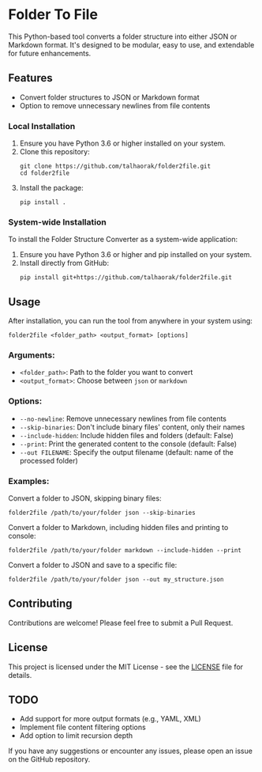 # Folder To File

This Python-based tool converts a folder structure into either JSON or Markdown format. It's designed to be modular, easy to use, and extendable for future enhancements.

## Features

- Convert folder structures to JSON or Markdown format
- Option to remove unnecessary newlines from file contents

### Local Installation

1. Ensure you have Python 3.6 or higher installed on your system.
2. Clone this repository:
   ```
   git clone https://github.com/talhaorak/folder2file.git
   cd folder2file
   ```
3. Install the package:
   ```
   pip install .
   ```

### System-wide Installation

To install the Folder Structure Converter as a system-wide application:

1. Ensure you have Python 3.6 or higher and pip installed on your system.
2. Install directly from GitHub:
   ```
   pip install git+https://github.com/talhaorak/folder2file.git
   ```

## Usage

After installation, you can run the tool from anywhere in your system using:

```
folder2file <folder_path> <output_format> [options]
```

### Arguments:

- `<folder_path>`: Path to the folder you want to convert
- `<output_format>`: Choose between `json` or `markdown`

### Options:

- `--no-newline`: Remove unnecessary newlines from file contents
- `--skip-binaries`: Don't include binary files' content, only their names
- `--include-hidden`: Include hidden files and folders (default: False)
- `--print`: Print the generated content to the console (default: False)
- `--out FILENAME`: Specify the output filename (default: name of the processed folder)

### Examples:

Convert a folder to JSON, skipping binary files:
```
folder2file /path/to/your/folder json --skip-binaries
```

Convert a folder to Markdown, including hidden files and printing to console:
```
folder2file /path/to/your/folder markdown --include-hidden --print
```

Convert a folder to JSON and save to a specific file:
```
folder2file /path/to/your/folder json --out my_structure.json
```

## Contributing

Contributions are welcome! Please feel free to submit a Pull Request.

## License

This project is licensed under the MIT License - see the [LICENSE](LICENSE) file for details.

## TODO

- Add support for more output formats (e.g., YAML, XML)
- Implement file content filtering options
- Add option to limit recursion depth


If you have any suggestions or encounter any issues, please open an issue on the GitHub repository.